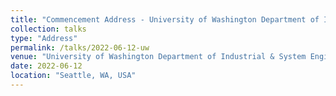 ```yaml
---
title: "Commencement Address - University of Washington Department of Industrial & Systems Engineering"
collection: talks
type: "Address"
permalink: /talks/2022-06-12-uw
venue: "University of Washington Department of Industrial & System Engineering Commencement Ceremony"
date: 2022-06-12
location: "Seattle, WA, USA"
---
```

